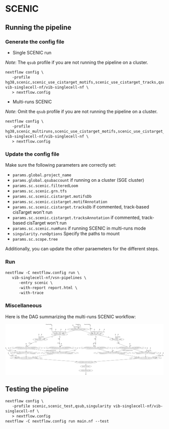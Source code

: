 # SCENIC

## Running the pipeline

### Generate the config file

- Single SCENIC run

*Note*: The `qsub` profile if you are not running the pipeline on a cluster.

```{bash}
nextflow config \
   -profile hg38,scenic,scenic_use_cistarget_motifs,scenic_use_cistarget_tracks,qsub,singularity vib-singlecell-nf/vib-singlecell-nf \
   > nextflow.config
```

- Multi-runs SCENIC

*Note*: Omit the `qsub` profile if you are not running the pipeline on a cluster.

```{bash}
nextflow config \
   -profile hg38,scenic_multiruns,scenic_use_cistarget_motifs,scenic_use_cistarget_tracks,qsub,singularity vib-singlecell-nf/vib-singlecell-nf \
   > nextflow.config
```

### Update the config file

Make sure the following parameters are correctly set:
- `params.global.project_name`
- `params.global.qsubaccount` if running on a cluster (SGE cluster)
- `params.sc.scenic.filteredLoom`
- `params.sc.scenic.grn.tfs`
- `params.sc.scenic.cistarget.motifsDb`
- `params.sc.scenic.cistarget.motifAnnotation`
- `params.sc.scenic.cistarget.tracksDb` if commented, track-based cisTarget won't run
- `params.sc.scenic.cistarget.tracksAnnotation` if commented, track-based cisTarget won't run
- `params.sc.scenic.numRuns` if running SCENIC in multi-runs mode
- `singularity.runOptions` Specify the paths to mount
- `params.sc.scope.tree`

Additionally, you can update the other paraemeters for the different steps.

### Run 

```{bash}
nextflow -C nextflow.config run \
   vib-singlecell-nf/vsn-pipelines \
      -entry scenic \
      -with-report report.html \
      -with-trace
```

### Miscellaneous

Here is the DAG summarizing the multi-runs SCENIC workflow:

![Multi-Runs Motif and Track based SCENIC](assets/multi_runs_motif_track_scenic.svg)

## Testing the pipeline

```{bash}
nextflow config \
   -profile scenic,scenic_test,qsub,singularity vib-singlecell-nf/vib-singlecell-nf \
   > nextflow.config
nextflow -C nextflow.config run main.nf --test
```
